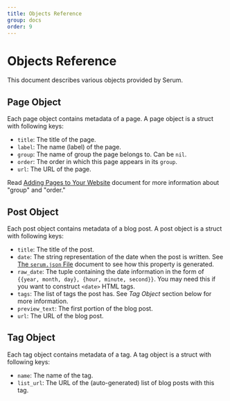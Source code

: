 ```yaml
---
title: Objects Reference
group: docs
order: 9
---
```


# Objects Reference

This document describes various objects provided by Serum.

## Page Object

Each page object contains metadata of a page. A page object is a struct with
following keys:

* `title`: The title of the page.
* `label`: The name (label) of the page.
* `group`: The name of group the page belongs to. Can be `nil`.
* `order`: The order in which this page appears in its `group`.
* `url`: The URL of the page.

Read [Adding Pages to Your Website](%pages:docs/pages) document for more
information about "group" and "order."

## Post Object

Each post object contains metadata of a blog post. A post object is a struct
with following keys:

* `title`: The title of the post.
* `date`: The string representation of the date when the post is written. See
  [The `serum.json` File](%pages:docs/serum-json) document to see how this
  property is generated.
* `raw_date`: The tuple containing the date information in the form of
  `{{year, month, day}, {hour, minute, second}}`. You may need this if you want
  to construct `<date>` HTML tags.
* `tags`: The list of tags the post has. See _Tag Object_ section below for more
  information.
* `preview_text`: The first portion of the blog post.
* `url`: The URL of the blog post.

## Tag Object

Each tag object contains metadata of a tag. A tag object is a struct with
following keys:

* `name`: The name of the tag.
* `list_url`: The URL of the (auto-generated) list of blog posts with this tag.
